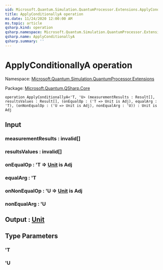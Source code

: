 ```yaml
---
uid: Microsoft.Quantum.Simulation.QuantumProcessor.Extensions.ApplyConditionallyA
title: ApplyConditionallyA operation
ms.date: 11/24/2020 12:00:00 AM
ms.topic: article
qsharp.kind: operation
qsharp.namespace: Microsoft.Quantum.Simulation.QuantumProcessor.Extensions
qsharp.name: ApplyConditionallyA
qsharp.summary: ''
---
```


# ApplyConditionallyA operation

Namespace: [Microsoft.Quantum.Simulation.QuantumProcessor.Extensions](xref:Microsoft.Quantum.Simulation.QuantumProcessor.Extensions)

Package: [Microsoft.Quantum.QSharp.Core](https://nuget.org/packages/Microsoft.Quantum.QSharp.Core)




```qsharp
operation ApplyConditionallyA<'T, 'U> (measurementResults : Result[], resultsValues : Result[], (onEqualOp : ('T => Unit is Adj), equalArg : 'T), (onNonEqualOp : ('U => Unit is Adj), nonEqualArg : 'U)) : Unit is Adj
```


## Input

### measurementResults : __invalid<Result>__[]




### resultsValues : __invalid<Result>__[]




### onEqualOp : 'T => [Unit](xref:microsoft.quantum.lang-ref.unit)  is Adj




### equalArg : 'T




### onNonEqualOp : 'U => [Unit](xref:microsoft.quantum.lang-ref.unit)  is Adj




### nonEqualArg : 'U





## Output : [Unit](xref:microsoft.quantum.lang-ref.unit)



## Type Parameters

### 'T


### 'U

